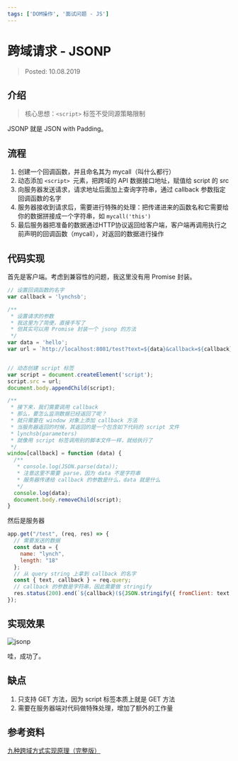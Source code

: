 ```yaml
---
tags: ['DOM操作', '面试问题 - JS']
---
```


# 跨域请求 - JSONP

> Posted: 10.08.2019

<Tag />

## 介绍

> 核心思想：`<script>` 标签不受同源策略限制

JSONP 就是 JSON with Padding。

## 流程

1. 创建一个回调函数，并且命名其为 mycall（叫什么都行）
2. 动态添加 `<script> `元素，把跨域的 API 数据接口地址，赋值给 script 的 src
3. 向服务器发送请求，请求地址后面加上查询字符串，通过 callback 参数指定回调函数的名字
4. 服务器接收到请求后，需要进行特殊的处理：把传递进来的函数名和它需要给你的数据拼接成一个字符串，如 `mycall('this')`
5. 最后服务器把准备的数据通过HTTP协议返回给客户端，客户端再调用执行之前声明的回调函数（mycall），对返回的数据进行操作

## 代码实现

首先是客户端。考虑到兼容性的问题，我这里没有用 Promise 封装。

```javascript
// 设置回调函数的名字
var callback = 'lynchsb';

/**
 * 设置请求的参数
 * 我这里为了简便，直接手写了
 * 但其实可以用 Promise 封装一个 jsonp 的方法
 */
var data = 'hello';
var url = `http://localhost:8081/test?text=${data}&callback=${callback}`;


// 动态创建 script 标签
var script = document.createElement('script');
script.src = url;
document.body.appendChild(script);

/**
 * 接下来，我们需要调用 callback
 * 那么，要怎么监测数据已经返回了呢？
 * 就只需要在 window 对象上添加 callback 方法
 * 当服务器返回的时候，其返回的是一个包含如下代码的 script 文件
 * lynchsb(parameters)
 * 就像用 script 标签调用别的脚本文件一样，就给执行了
 */
window[callback] = function (data) {
  /**
   * console.log(JSON.parse(data));
   * 注意这里不需要 parse，因为 data 不是字符串
   * 服务器传递给 callback 的参数是什么，data 就是什么
   */
  console.log(data);
  document.body.removeChild(script);
}
```

然后是服务器

```javascript
app.get("/test", (req, res) => {
  // 需要发送的数据
  const data = {
    name: "lynch",
    length: "18"
  };
  // 从 query string 上拿到 callback 的名字
  const { text, callback } = req.query;
  // callback 的参数是字符串，因此需要做 stringify
  res.status(200).end(`${callback}(${JSON.stringify({ fromClient: text, ...data })})`);
});
```

## 实现效果

![jsonp](/jsonp.png)

哇，成功了。


## 缺点

1. 只支持 GET 方法，因为 script 标签本质上就是 GET 方法
2. 需要在服务器端对代码做特殊处理，增加了额外的工作量


## 参考资料

[九种跨域方式实现原理（完整版）](https://juejin.im/post/5c23993de51d457b8c1f4ee1)

<Disqus />